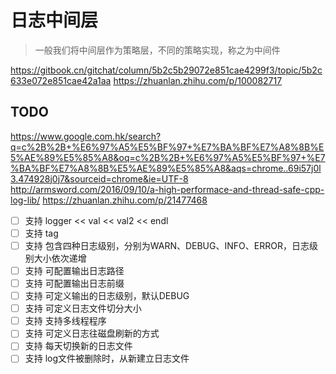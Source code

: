 <!--
 * @Author: your name
 * @Date: 2021-03-24 11:21:18
 * @LastEditTime: 2021-03-25 18:39:06
 * @LastEditors: Please set LastEditors
 * @Description: In User Settings Edit
 * @FilePath: /mt-ccs/src/timber/README.md
-->

# 日志中间层

> 一般我们将中间层作为策略层，不同的策略实现，称之为中间件


https://gitbook.cn/gitchat/column/5b2c5b29072e851cae4299f3/topic/5b2c633e072e851cae42a1aa
https://zhuanlan.zhihu.com/p/100082717


## TODO
https://www.google.com.hk/search?q=c%2B%2B+%E6%97%A5%E5%BF%97+%E7%BA%BF%E7%A8%8B%E5%AE%89%E5%85%A8&oq=c%2B%2B+%E6%97%A5%E5%BF%97+%E7%BA%BF%E7%A8%8B%E5%AE%89%E5%85%A8&aqs=chrome..69i57j0l3.474928j0j7&sourceid=chrome&ie=UTF-8
http://armsword.com/2016/09/10/a-high-performace-and-thread-safe-cpp-log-lib/
https://zhuanlan.zhihu.com/p/21477468


- [ ] 支持 logger << val << val2 << endl
- [ ] 支持 tag
- [ ] 支持 包含四种日志级别，分别为WARN、DEBUG、INFO、ERROR，日志级别大小依次递增
- [ ] 支持 可配置输出日志路径
- [ ] 支持 可配置输出日志前缀
- [ ] 支持 可定义输出的日志级别，默认DEBUG
- [ ] 支持 可定义日志文件切分大小
- [ ] 支持 支持多线程程序
- [ ] 支持 可定义日志往磁盘刷新的方式
- [ ] 支持 每天切换新的日志文件
- [ ] 支持 log文件被删除时，从新建立日志文件